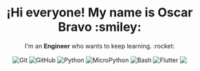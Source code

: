 <!-- Title --->
<h1 align="center">
    ¡Hi everyone! My name is Oscar Bravo :smiley:
</h1>


<!-- About Me --->
<p align="center">
    I'm an <strong>Engineer</strong> who wants to keep learning. :rocket:
</p>


<!-- Logo Skill --->
<p align="center">
    <!-- Logo Git --->
    <img align="center" alt="Git" src="https://img.shields.io/badge/Git-orange?style=flat-square&logo=git&logoColor=white"/>
    <!-- Logo GitHub --->
    <img align="center" alt="GitHub" src="https://img.shields.io/badge/Github-gray?style=flat-square&logo=github&logoColor=white"/>
    <!-- Logo Python --->
    <img align="center" alt="Python" src="https://img.shields.io/badge/Python-blue?style=flat-square&logo=Python&logoColor=white"/>
    <!-- Logo MicroPython --->
    <img align="center" alt="MicroPython" src="https://img.shields.io/badge/MicroPython-green?style=flat-square&logo=microPython&logoColor=white"/>
    <!-- Logo Bash --->
    <img align="center" alt="Bash" src="https://img.shields.io/badge/Bash-purple?style=flat-square&logo=GNUBash&logoColor=white"/>
    <!-- Logo Flutter --->
    <img align="center" alt="Flutter" src="https://img.shields.io/badge/Flutter-blue?style=flat-square&logo=Flutter&logoColor=white"/>
    <!-- Logo Dart --->
    <img align="center" src="https://img.shields.io/badge/Dart-blue?style=flat-square&logo=Dart&logoColor=white"/>
</p>
